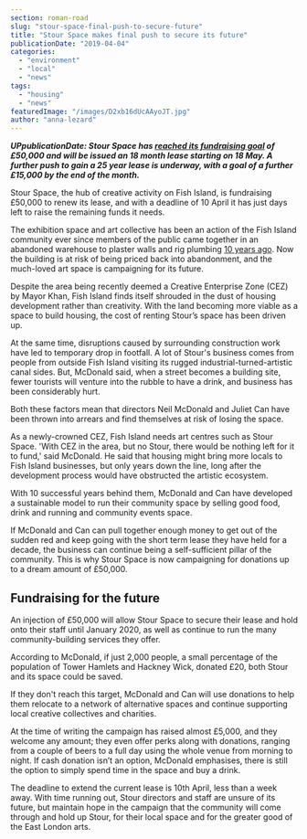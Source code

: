 ```yaml
---
section: roman-road
slug: "stour-space-final-push-to-secure-future"
title: "Stour Space makes final push to secure its future"
publicationDate: "2019-04-04"
categories: 
  - "environment"
  - "local"
  - "news"
tags: 
  - "housing"
  - "news"
featuredImage: "/images/D2xb16dUcAAyoJT.jpg"
author: "anna-lezard"
---
```


_**UPpublicationDate: Stour Space has [reached its fundraising goal](https://www.instagram.com/p/BxMO1LvAOVK/) of £50,000 and will be issued an 18 month lease starting on 18 May. A further push to gain a 25 year lease is underway, with a goal of a further £15,000 by the end of the month.**_

Stour Space, the hub of creative activity on Fish Island, is fundraising £50,000 to renew its lease, and with a deadline of 10 April it has just days left to raise the remaining funds it needs.

The exhibition space and art collective has been an action of the Fish Island community ever since members of the public came together in an abandoned warehouse to plaster walls and rig plumbing [10 years ago](https://romanroadlondon.com/stour-space-fish-island-celebrates-ten-years/). Now the building is at risk of being priced back into abandonment, and the much-loved art space is campaigning for its future.

Despite the area being recently deemed a Creative Enterprise Zone (CEZ) by Mayor Khan, Fish Island finds itself shrouded in the dust of housing development rather than creativity. With the land becoming more viable as a space to build housing, the cost of renting Stour’s space has been driven up.

At the same time, disruptions caused by surrounding construction work have led to temporary drop in footfall. A lot of Stour's business comes from people from outside Fish Island visiting its rugged industrial-turned-artistic canal sides. But, McDonald said, when a street becomes a building site, fewer tourists will venture into the rubble to have a drink, and business has been considerably hurt.

Both these factors mean that directors Neil McDonald and Juliet Can have been thrown into arrears and find themselves at risk of losing the space.

As a newly-crowned CEZ, Fish Island needs art centres such as Stour Space. 'With CEZ in the area, but no Stour, there would be nothing left for it to fund,' said McDonald. He said that housing might bring more locals to Fish Island businesses, but only years down the line, long after the development process would have obstructed the artistic ecosystem.

With 10 successful years behind them, McDonald and Can have developed a sustainable model to run their community space by selling good food, drink and running and community events space.

If McDonald and Can can pull together enough money to get out of the sudden red and keep going with the short term lease they have held for a decade, the business can continue being a self-sufficient pillar of the community. This is why Stour Space is now campaigning for donations up to a dream amount of £50,000. 

## Fundraising for the future

An injection of £50,000 will allow Stour Space to secure their lease and hold onto their staff until January 2020, as well as continue to run the many community-building services they offer.  

According to McDonald, if just 2,000 people, a small percentage of the population of Tower Hamlets and Hackney Wick, donated £20, both Stour and its space could be saved.

If they don't reach this target, McDonald and Can will use donations to help them relocate to a network of alternative spaces and continue supporting local creative collectives and charities.  

At the time of writing the campaign has raised almost £5,000, and they welcome any amount; they even offer perks along with donations, ranging from a couple of beers to a full day using the whole venue from morning to night. If cash donation isn’t an option, McDonald emphasises, there is still the option to simply spend time in the space and buy a drink.  

The deadline to extend the current lease is 10th April, less than a week away. With time running out, Stour directors and staff are unsure of its future, but maintain hope in the campaign that the community will come through and hold up Stour, for their local space and for the greater good of the East London arts.
